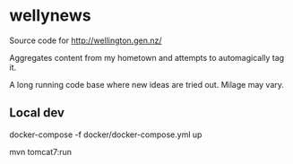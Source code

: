 # wellynews

Source code for http://wellington.gen.nz/

Aggregates content from my hometown and attempts to automagically tag it.

A long running code base where new ideas are tried out.
Milage may vary.

## Local dev

docker-compose -f docker/docker-compose.yml up

mvn tomcat7:run
